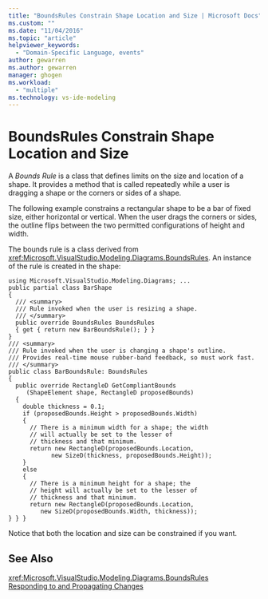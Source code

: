 ```yaml
---
title: "BoundsRules Constrain Shape Location and Size | Microsoft Docs"
ms.custom: ""
ms.date: "11/04/2016"
ms.topic: "article"
helpviewer_keywords: 
  - "Domain-Specific Language, events"
author: gewarren
ms.author: gewarren
manager: ghogen
ms.workload: 
  - "multiple"
ms.technology: vs-ide-modeling
---
```

# BoundsRules Constrain Shape Location and Size
A *Bounds Rule* is a class that defines limits on the size and location of a shape. It provides a method that is called repeatedly while a user is dragging a shape or the corners or sides of a shape.  
  
 The following example constrains a rectangular shape to be a bar of fixed size, either horizontal or vertical. When the user drags the corners or sides, the outline flips between the two permitted configurations of height and width.  
  
 The bounds rule is a class derived from <xref:Microsoft.VisualStudio.Modeling.Diagrams.BoundsRules>. An instance of the rule is created in the shape:  
  
```  
using Microsoft.VisualStudio.Modeling.Diagrams; ...  
public partial class BarShape  
{  
  /// <summary>  
  /// Rule invoked when the user is resizing a shape.  
  /// </summary>  
  public override BoundsRules BoundsRules  
  { get { return new BarBoundsRule(); } }  
}  
/// <summary>  
/// Rule invoked when the user is changing a shape's outline.  
/// Provides real-time mouse rubber-band feedback, so must work fast.  
/// </summary>  
public class BarBoundsRule: BoundsRules  
{   
  public override RectangleD GetCompliantBounds   
     (ShapeElement shape, RectangleD proposedBounds)  
  {  
    double thickness = 0.1;  
    if (proposedBounds.Height > proposedBounds.Width)  
    {  
      // There is a minimum width for a shape; the width  
      // will actually be set to the lesser of   
      // thickness and that minimum.  
      return new RectangleD(proposedBounds.Location,   
            new SizeD(thickness, proposedBounds.Height));  
    }  
    else  
    {  
      // There is a minimum height for a shape; the   
      // height will actually be set to the lesser of   
      // thickness and that minimum.  
      return new RectangleD(proposedBounds.Location,   
         new SizeD(proposedBounds.Width, thickness));  
} } }  
```  
  
 Notice that both the location and size can be constrained if you want.  
  
## See Also  
 <xref:Microsoft.VisualStudio.Modeling.Diagrams.BoundsRules>   
 [Responding to and Propagating Changes](../modeling/responding-to-and-propagating-changes.md)